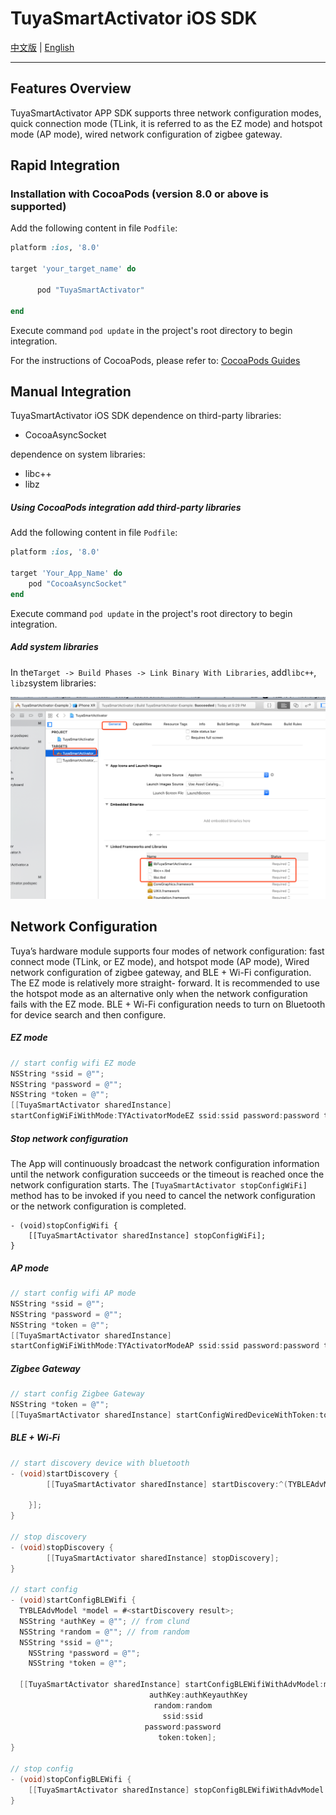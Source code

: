 # TuyaSmartActivator iOS SDK

[中文版](README-zh.md) | [English](README.md)

---

## Features Overview

TuyaSmartActivator APP SDK supports three network configuration modes, quick connection mode (TLink, it is referred to as the EZ mode) and hotspot mode (AP mode),  wired network configuration of zigbee gateway.

## Rapid Integration

### Installation with CocoaPods (version 8.0 or above is supported)

Add the following content in file `Podfile`:

```ruby
platform :ios, '8.0'

target 'your_target_name' do

      pod "TuyaSmartActivator"

end
```

Execute command `pod update` in the project's root directory to begin integration.

For the instructions of CocoaPods, please refer to: [CocoaPods Guides](https://guides.cocoapods.org/)

## Manual Integration

TuyaSmartActivator iOS SDK dependence on third-party libraries:

- CocoaAsyncSocket

dependence on system libraries:

- libc++
- libz

##### Using CocoaPods integration add third-party libraries

Add the following content in file `Podfile`:

```ruby
platform :ios, '8.0'
	
target 'Your_App_Name' do
	pod "CocoaAsyncSocket"
end
```

Execute command `pod update` in the project's root directory to begin integration.

##### Add system libraries

In the`Target -> Build Phases -> Link Binary With Libraries`, add`libc++`, `libz`system libraries:

![image-20181227195226694](./image-20181227195226694.png)



## Network Configuration 

Tuya’s hardware module supports four modes of network configuration: fast connect mode (TLink, or EZ mode), and hotspot mode (AP mode), Wired network configuration of zigbee gateway, and BLE + Wi-Fi configuration. The EZ mode is relatively more straight- forward. It is recommended to use the hotspot mode as an alternative only when the network configuration fails with the EZ mode. BLE + Wi-Fi configuration needs to turn on Bluetooth for device search and then configure.

##### EZ mode 

```objective-c
// start config wifi EZ mode
NSString *ssid = @"";
NSString *password = @"";
NSString *token = @"";
[[TuyaSmartActivator sharedInstance]
startConfigWiFiWithMode:TYActivatorModeEZ ssid:ssid password:password token:token];
```

#####  Stop network configuration

The App will continuously broadcast the network configuration information until the network configuration succeeds or the timeout is reached once the network configuration starts. The `[TuyaSmartActivator stopConfigWiFi]` method has to be invoked if you need to cancel the network configuration or the network configuration is completed.

```objc
- (void)stopConfigWifi {
    [[TuyaSmartActivator sharedInstance] stopConfigWiFi];
}
```

##### AP mode

```objective-c
// start config wifi AP mode
NSString *ssid = @"";
NSString *password = @"";
NSString *token = @"";
[[TuyaSmartActivator sharedInstance]
startConfigWiFiWithMode:TYActivatorModeAP ssid:ssid password:password token:token];
```

##### Zigbee Gateway 

```objective-c
// start config Zigbee Gateway
NSString *token = @"";
[[TuyaSmartActivator sharedInstance] startConfigWiredDeviceWithToken:token];
```

##### BLE + Wi-Fi 

```objective-c
// start discovery device with bluetooth
- (void)startDiscovery {
		[[TuyaSmartActivator sharedInstance] startDiscovery:^(TYBLEAdvModel *model){
      
    }];
}

// stop discovery
- (void)stopDiscovery {
		[[TuyaSmartActivator sharedInstance] stopDiscovery];
}

// start config
- (void)startConfigBLEWifi {
  TYBLEAdvModel *model = #<startDiscovery result>;
  NSString *authKey = @""; // from clund
  NSString *random = @""; // from random
  NSString *ssid = @"";
	NSString *password = @"";
	NSString *token = @"";
  
  [[TuyaSmartActivator sharedInstance] startConfigBLEWifiWithAdvModel:model
                               authKey:authKeyauthKey
                                random:random
                                  ssid:ssid
                              password:password
                                 token:token];
}

// stop config
- (void)stopConfigBLEWifi {
    [[TuyaSmartActivator sharedInstance] stopConfigBLEWifiWithAdvModel:#<discoveryModel>];
}
```

